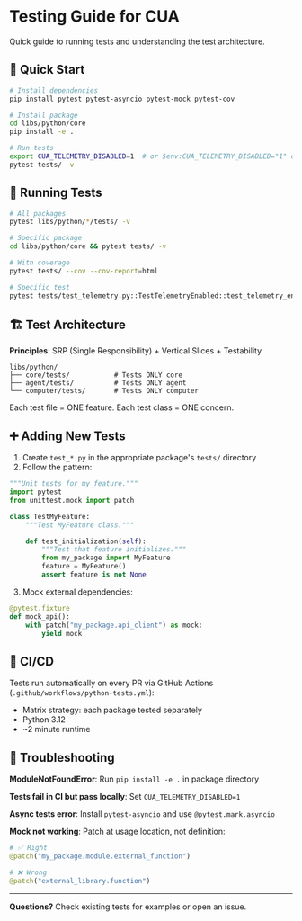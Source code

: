 # Testing Guide for CUA

Quick guide to running tests and understanding the test architecture.

## 🚀 Quick Start

```bash
# Install dependencies
pip install pytest pytest-asyncio pytest-mock pytest-cov

# Install package
cd libs/python/core
pip install -e .

# Run tests
export CUA_TELEMETRY_DISABLED=1  # or $env:CUA_TELEMETRY_DISABLED="1" on Windows
pytest tests/ -v
```

## 🧪 Running Tests

```bash
# All packages
pytest libs/python/*/tests/ -v

# Specific package
cd libs/python/core && pytest tests/ -v

# With coverage
pytest tests/ --cov --cov-report=html

# Specific test
pytest tests/test_telemetry.py::TestTelemetryEnabled::test_telemetry_enabled_by_default -v
```

## 🏗️ Test Architecture

**Principles**: SRP (Single Responsibility) + Vertical Slices + Testability

```
libs/python/
├── core/tests/           # Tests ONLY core
├── agent/tests/          # Tests ONLY agent
└── computer/tests/       # Tests ONLY computer
```

Each test file = ONE feature. Each test class = ONE concern.

## ➕ Adding New Tests

1. Create `test_*.py` in the appropriate package's `tests/` directory
2. Follow the pattern:

```python
"""Unit tests for my_feature."""
import pytest
from unittest.mock import patch

class TestMyFeature:
    """Test MyFeature class."""

    def test_initialization(self):
        """Test that feature initializes."""
        from my_package import MyFeature
        feature = MyFeature()
        assert feature is not None
```

3. Mock external dependencies:

```python
@pytest.fixture
def mock_api():
    with patch("my_package.api_client") as mock:
        yield mock
```

## 🔄 CI/CD

Tests run automatically on every PR via GitHub Actions (`.github/workflows/python-tests.yml`):

- Matrix strategy: each package tested separately
- Python 3.12
- ~2 minute runtime

## 🐛 Troubleshooting

**ModuleNotFoundError**: Run `pip install -e .` in package directory

**Tests fail in CI but pass locally**: Set `CUA_TELEMETRY_DISABLED=1`

**Async tests error**: Install `pytest-asyncio` and use `@pytest.mark.asyncio`

**Mock not working**: Patch at usage location, not definition:

```python
# ✅ Right
@patch("my_package.module.external_function")

# ❌ Wrong
@patch("external_library.function")
```

---

**Questions?** Check existing tests for examples or open an issue.
